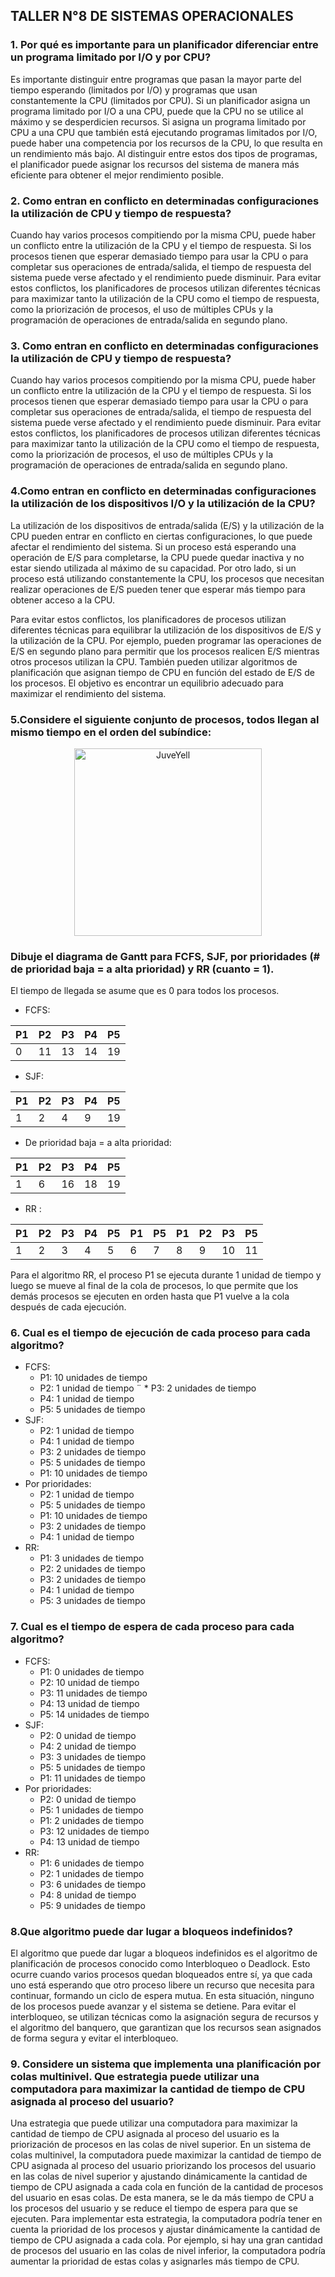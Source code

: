 ## TALLER N°8 DE SISTEMAS OPERACIONALES

### 1. Por qué es importante para un planificador diferenciar entre un programa limitado por I/O y por CPU?

Es importante distinguir entre programas que pasan la mayor parte del tiempo esperando (limitados por I/O) y programas que usan constantemente la CPU (limitados por CPU). Si un planificador asigna un programa limitado por I/O a una CPU, puede que la CPU no se utilice al máximo y se desperdicien recursos. Si asigna un programa limitado por CPU a una CPU que también está ejecutando programas limitados por I/O, puede haber una competencia por los recursos de la CPU, lo que resulta en un rendimiento más bajo. Al distinguir entre estos dos tipos de programas, el planificador puede asignar los recursos del sistema de manera más eficiente para obtener el mejor rendimiento posible.


### 2. Como entran en conflicto en determinadas configuraciones la utilización de CPU y tiempo de respuesta?

Cuando hay varios procesos compitiendo por la misma CPU, puede haber un conflicto entre la utilización de la CPU y el tiempo de respuesta. Si los procesos tienen que esperar demasiado tiempo para usar la CPU o para completar sus operaciones de entrada/salida, el tiempo de respuesta del sistema puede verse afectado y el rendimiento puede disminuir. Para evitar estos conflictos, los planificadores de procesos utilizan diferentes técnicas para maximizar tanto la utilización de la CPU como el tiempo de respuesta, como la priorización de procesos, el uso de múltiples CPUs y la programación de operaciones de entrada/salida en segundo plano.

### 3. Como entran en conflicto en determinadas configuraciones la utilización de CPU y tiempo de respuesta?

Cuando hay varios procesos compitiendo por la misma CPU, puede haber un conflicto entre la utilización de la CPU y el tiempo de respuesta. Si los procesos tienen que esperar demasiado tiempo para usar la CPU o para completar sus operaciones de entrada/salida, el tiempo de respuesta del sistema puede verse afectado y el rendimiento puede disminuir. Para evitar estos conflictos, los planificadores de procesos utilizan diferentes técnicas para maximizar tanto la utilización de la CPU como el tiempo de respuesta, como la priorización de procesos, el uso de múltiples CPUs y la programación de operaciones de entrada/salida en segundo plano.

### 4.Como entran en conflicto en determinadas configuraciones la utilización de los dispositivos I/O  y la utilización de la CPU?

La utilización de los dispositivos de entrada/salida (E/S) y la utilización de la CPU pueden entrar en conflicto en ciertas configuraciones, lo que puede afectar el rendimiento del sistema. Si un proceso está esperando una operación de E/S para completarse, la CPU puede quedar inactiva y no estar siendo utilizada al máximo de su capacidad. Por otro lado, si un proceso está utilizando constantemente la CPU, los procesos que necesitan realizar operaciones de E/S pueden tener que esperar más tiempo para obtener acceso a la CPU.

Para evitar estos conflictos, los planificadores de procesos utilizan diferentes técnicas para equilibrar la utilización de los dispositivos de E/S y la utilización de la CPU. Por ejemplo, pueden programar las operaciones de E/S en segundo plano para permitir que los procesos realicen E/S mientras otros procesos utilizan la CPU. También pueden utilizar algoritmos de planificación que asignan tiempo de CPU en función del estado de E/S de los procesos. El objetivo es encontrar un equilibrio adecuado para maximizar el rendimiento del sistema.

### 5.Considere el siguiente conjunto de procesos, todos llegan al mismo tiempo en el orden del  subíndice:

<div>
<p style = 'text-align:center'>
<img src="https://github.com/jefersson1/SistemasOperacionales/blob/main/Talleres/Taller%20N%C2%B08/Captura%20de%20pantalla%202023-05-14%20182921.png" alt="JuveYell" width="300px">
</p>
</div>

### Dibuje el diagrama de Gantt para FCFS, SJF, por prioridades (# de prioridad baja = a alta  prioridad) y RR (cuanto = 1).

El tiempo de llegada se asume que es 0 para todos los procesos.

* FCFS:

| P1  | P2  | P3  | P4  | P5  |
|---|---|---|---|---|
| 0  | 11  | 13  | 14  | 19  |

* SJF:

| P1  | P2  | P3  | P4  | P5  |
|---|---|---|---|---|
| 1  | 2  | 4  | 9  | 19  |

* De prioridad baja = a alta  prioridad:

| P1  | P2  | P3  | P4  | P5  |
|---|---|---|---|---|
| 1  | 6  | 16  | 18  | 19  |

* RR :

| P1  | P2  | P3  | P4  | P5  | P1  | P5  | P1  | P2  | P3  | P5  |
|---|---|---|---|---|---|---|---|---|---|---|
| 1  | 2  | 3  | 4  | 5  | 6  | 7  | 8  | 9  | 10  | 11  |

Para el algoritmo RR, el proceso P1 se ejecuta durante 1 unidad de tiempo y luego se mueve al final de la cola de procesos, lo que permite que los demás procesos se ejecuten en orden hasta que P1 vuelve a la cola después de cada ejecución.

### 6. Cual es el tiempo de ejecución de cada proceso para cada algoritmo?

* FCFS:
  * P1: 10 unidades de tiempo
  * P2: 1 unidad de tiempo
¨ * P3: 2 unidades de tiempo
  * P4: 1 unidad de tiempo
  * P5: 5 unidades de tiempo
* SJF:
  * P2: 1 unidad de tiempo
  * P4: 1 unidad de tiempo
  * P3: 2 unidades de tiempo
  * P5: 5 unidades de tiempo
  * P1: 10 unidades de tiempo
* Por prioridades:
  * P2: 1 unidad de tiempo
  * P5: 5 unidades de tiempo
  * P1: 10 unidades de tiempo
  * P3: 2 unidades de tiempo
  * P4: 1 unidad de tiempo
* RR:
  * P1: 3 unidades de tiempo 
  * P2: 2 unidades de tiempo
  * P3: 2 unidades de tiempo
  * P4: 1 unidad de tiempo
  * P5: 3 unidades de tiempo

### 7. Cual es el tiempo de espera de cada proceso para cada algoritmo?

* FCFS:
  * P1: 0 unidades de tiempo
  * P2: 10 unidad de tiempo
  * P3: 11 unidades de tiempo
  * P4: 13 unidad de tiempo
  * P5: 14 unidades de tiempo
* SJF:
  * P2: 0 unidad de tiempo
  * P4: 2 unidad de tiempo
  * P3: 3 unidades de tiempo
  * P5: 5 unidades de tiempo
  * P1: 11 unidades de tiempo
* Por prioridades:
  * P2: 0 unidad de tiempo
  * P5: 1 unidades de tiempo
  * P1: 2 unidades de tiempo
  * P3: 12 unidades de tiempo
  * P4: 13 unidad de tiempo
* RR:
  * P1: 6 unidades de tiempo 
  * P2: 1 unidades de tiempo
  * P3: 6 unidades de tiempo
  * P4: 8 unidad de tiempo
  * P5: 9 unidades de tiempo

### 8.Que algoritmo puede dar lugar a bloqueos indefinidos?

El algoritmo que puede dar lugar a bloqueos indefinidos es el algoritmo de planificación de procesos conocido como Interbloqueo o Deadlock. Esto ocurre cuando varios procesos quedan bloqueados entre sí, ya que cada uno está esperando que otro proceso libere un recurso que necesita para continuar, formando un ciclo de espera mutua. En esta situación, ninguno de los procesos puede avanzar y el sistema se detiene. Para evitar el interbloqueo, se utilizan técnicas como la asignación segura de recursos y el algoritmo del banquero, que garantizan que los recursos sean asignados de forma segura y evitar el interbloqueo.

### 9. Considere un sistema que implementa una planificación por colas multinivel. Que estrategia puede utilizar una computadora para maximizar la cantidad de tiempo de CPU asignada al  proceso del usuario?

Una estrategia que puede utilizar una computadora para maximizar la cantidad de tiempo de CPU asignada al proceso del usuario es la priorización de procesos en las colas de nivel superior. En un sistema de colas multinivel, la computadora puede maximizar la cantidad de tiempo de CPU asignada al proceso del usuario priorizando los procesos del usuario en las colas de nivel superior y ajustando dinámicamente la cantidad de tiempo de CPU asignada a cada cola en función de la cantidad de procesos del usuario en esas colas. De esta manera, se le da más tiempo de CPU a los procesos del usuario y se reduce el tiempo de espera para que se ejecuten.
Para implementar esta estrategia, la computadora podría tener en cuenta la prioridad de los procesos y ajustar dinámicamente la cantidad de tiempo de CPU asignada a cada cola. Por ejemplo, si hay una gran cantidad de procesos del usuario en las colas de nivel inferior, la computadora podría aumentar la prioridad de estas colas y asignarles más tiempo de CPU.

